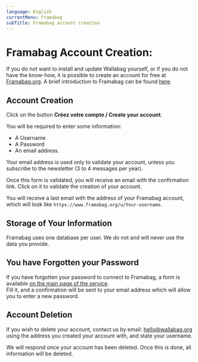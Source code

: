 ```yaml
---
language: English
currentMenu: framabag
subTitle: Framabag account creation
---
```


# Framabag Account Creation:

If you do not want to install and update Wallabag yourself, or if you do not have the know-how, it is possible to create an account for free at [Framabag.org](https://www.framabag.org).
A brief introduction to Framabag can be found [here](https://framabag.org/cquoi/#/).

## Account Creation

Click on the button **Créez votre compte / Create your account**.

You will be required to enter some information: 

* A Username 
* A Password 
* An email address. 

Your email address is used only to validate your account, unless you subscribe to the newsletter (3 to 4 messages per year).

Once this form is validated, you will receive an email with the confirmation link. Click on it to validate the creation of your account.

You will receive a last email with the address of your Framabag account, which will look like
`https://www.framabag.org/u/Your-username`.

## Storage of Your Information

Framabag uses one database per user. We do not and will never use the data you provide.

## You have Forgotten your Password

If you have forgotten your password to connect to Framabag, a form is available [on the main page of the service](https://www.framabag.org).  
Fill it, and a confirmation will be sent to your email address which will allow you to enter a new password.

## Account Deletion

If you wish to delete your account, contact us by email: [hello@wallabag.org](mailto:hello@wallabag.org) using the address you created your account with, and state your username. 

We will respond once your account has been deleted. Once this is done, all information will be deleted.
